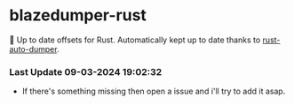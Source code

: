 # blazedumper-rust

🚀 Up to date offsets for Rust. Automatically kept up to date thanks to [rust-auto-dumper](https://github.com/Akandesh/rust-auto-dumper).


### Last Update 09-03-2024 19:02:32
- If there's something missing then open a issue and i'll try to add it asap.